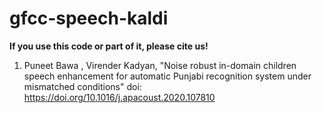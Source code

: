 # gfcc-speech-kaldi

**If you use this code or part of it, please cite us!**

1) Puneet Bawa , Virender Kadyan, "Noise robust in-domain children speech enhancement for automatic Punjabi recognition system under mismatched conditions" 
   doi: https://doi.org/10.1016/j.apacoust.2020.107810 



